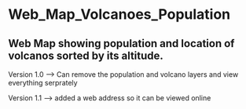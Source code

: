 # Web_Map_Volcanoes_Population

## Web Map showing population and location of volcanos sorted by its altitude.

Version 1.0 --> Can remove the population and volcano layers and view everything serprately

Version 1.1 --> added a web address so it can be viewed online

